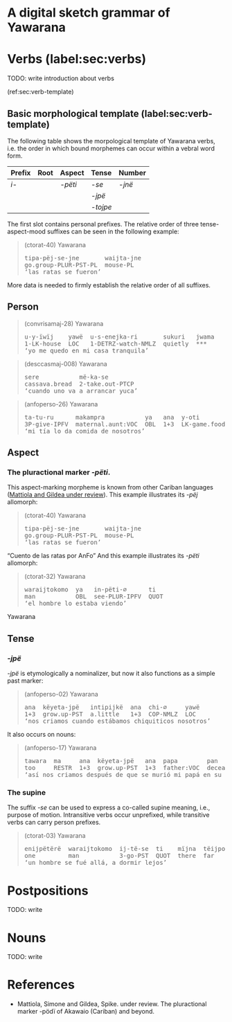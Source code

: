 # A digital sketch grammar of Yawarana

# Verbs (label:sec:verbs)

TODO: write introduction about verbs

(ref:sec:verb-template)

## Basic morphological template (label:sec:verb-template)

The following table shows the morpological template of Yawarana verbs,
i.e. the order in which bound morphemes can occur within a vebral word
form.

| Prefix | Root | Aspect  | Tense    | Number |
|:-------|:-----|:--------|:---------|:-------|
| *i-*   |      | *-pëti* | *-se*    | *-jnë* |
|        |      |         | *-jpë*   |        |
|        |      |         | *-tojpe* |        |

The first slot contains personal prefixes. The relative order of three
tense-aspect-mood suffixes can be seen in the following example:

> (ctorat-40) Yawarana
> <pre>
> tipa-pëj-se-jne       waijta-jne  
> go.group-PLUR-PST-PL  mouse-PL  
> ‘las ratas se fueron’</pre>

More data is needed to firmly establish the relative order of all
suffixes.

## Person

> (convrisamaj-28) Yawarana
> <pre>
> u-y-ïwïj    yawë  u-s-enejka-ri       sukuri   jwama  
> 1-LK-house  LOC   1-DETRZ-watch-NMLZ  quietly  ***  
> ‘yo me quedo en mi casa tranquila’</pre>

> (desccasmaj-008) Yawarana
> <pre>
> sere           më-ka-se  
> cassava.bread  2-take.out-PTCP  
> ‘cuando uno va a arrancar yuca’</pre>

> (anfoperso-26) Yawarana
> <pre>
> ta-tu-ru      makampra           ya   ana  y-oti  
> 3P-give-IPFV  maternal.aunt:VOC  OBL  1+3  LK-game.food  
> ‘mi tía lo da comida de nosotros’</pre>

## Aspect

### The pluractional marker *-pëti*.

This aspect-marking morpheme is known from other Cariban languages
([Mattiola and Gildea under review](#source-mattiola2020pluractional)).
This example illustrates its *-pëj* allomorph:

> (ctorat-40) Yawarana
> <pre>
> tipa-pëj-se-jne       waijta-jne  
> go.group-PLUR-PST-PL  mouse-PL  
> ‘las ratas se fueron’</pre>

“Cuento de las ratas por AnFo” And this example illustrates its *-pëti*
allomorph:

> (ctorat-32) Yawarana
> <pre>
> waraijtokomo  ya   in-pëti-∅      ti  
> man           OBL  see-PLUR-IPFV  QUOT  
> ‘el hombre lo estaba viendo’</pre>

Yawarana

## Tense

### *-jpë*

*-jpë* is etymologically a nominalizer, but now it also functions as a
simple past marker:

> (anfoperso-02) Yawarana
> <pre>
> ana  këyeta-jpë   intipijkë  ana  chi-∅     yawë  
> 1+3  grow.up-PST  a.little   1+3  COP-NMLZ  LOC  
> ‘nos criamos cuando estábamos chiquiticos nosotros’</pre>

It also occurs on nouns:

> (anfoperso-17) Yawarana
> <pre>
> tawara  ma     ana  këyeta-jpë   ana  papa        pan       pata-jpë  të  
> too     RESTR  1+3  grow.up-PST  1+3  father:VOC  deceased  town-PST  LOC  
> ‘así nos criamos después de que se murió mi papá en su pueblo’</pre>

### The supine

The suffix *-se* can be used to express a co-called supine meaning,
i.e., purpose of motion. Intransitive verbs occur unprefixed, while
transitive verbs can carry person prefixes.

> (ctorat-03) Yawarana
> <pre>
> enijpëtërë  waraijtokomo  ij-të-se  ti    mïjna  tëijpo  wïnïj-se  
> one         man           3-go-PST  QUOT  there  far     sleep-SUP  
> ‘un hombre se fué allá, a dormir lejos’</pre>

# Postpositions

TODO: write

# Nouns

TODO: write

# References

-   <a id="source-mattiola2020pluractional"> </a>Mattiola, Simone and
    Gildea, Spike. under review. The pluractional marker -pödï of
    Akawaio (Cariban) and beyond.